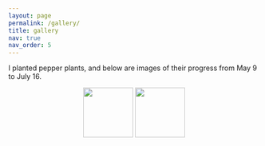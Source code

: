```yaml
---
layout: page
permalink: /gallery/
title: gallery
nav: true
nav_order: 5
---
```



I planted pepper plants, and below are images of their progress from May 9 to July 16.

<p align="middle">
  <img src="https://drive.google.com/file/d/13XcOak3kKzVnWUlS4OG6dLh76u7-JPTj/view?usp=drive_link" width="100" />
  <img src="https://drive.google.com/file/d/1ZFHbDa0Cz-5L5zcuE1-ezYqh8kJ5CHoz/view?usp=drive_link" width="100" /> 
</p>
